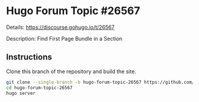 # Hugo Forum Topic #26567

Details: <https://discourse.gohugo.io/t/26567>

Description: Find First Page Bundle in a Section

## Instructions

Clone this branch of the repository and build the site.

```bash
git clone --single-branch -b hugo-forum-topic-26567 https://github.com/jmooring/hugo-testing hugo-forum-topic-26567
cd hugo-forum-topic-26567
hugo server
```
